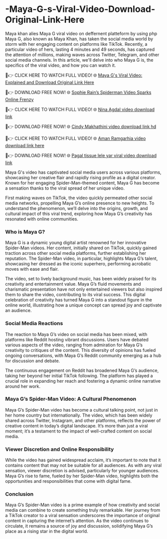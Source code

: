# -Maya-G-s-Viral-Video-Download-Original-Link-Here
Maya khan alies Maya G viral video on deffernent platteform by using php
Maya G, also known as Maya Khan, has taken the social media world by storm with her engaging content on platforms like TikTok. Recently, a particular video of hers, lasting 4 minutes and 49 seconds, has captured the attention of millions, making waves across Twitter, Telegram, and other social media channels. In this article, we'll delve into who Maya G is, the specifics of the viral video, and how you can watch it.



🔴👉 CLICK HERE TO WATCH FULL VIDEO! 🌐    [Maya G's Viral Video: Explained and Download Original Link Here](https://www.etcnews.tv/maya-gs-viral-video-explained-and-how-to-find-the-original-link/)

🔴👉 DOWNLOAD FREE NOW! 🌐               [Sophie Rain’s Spiderman Video Sparks Online Frenzy](https://www.leakstime.com/sophie-rains-spiderman-video-sparks-online/)


🔴👉 CLICK HERE TO WATCH FULL VIDEO! 🌐   [Nina Agdal video download link ](https://www.etcnews.tv/nina-agdal-career-milestones-and-personal-life-revealed/)

🔴👉 DOWNLOAD FREE NOW! 🌐             [Cindy Makhathini video download link hd ](https://www.etcnews.tv/cindy-makhathinis-journey-fame-controversy-and-success/)

🔴👉 CLICK HERE TO WATCH FULL VIDEO! 🌐   [Aman Ramgarhia video download link here](https://www.etcnews.tv/aman-ramgarhias-life-career-controversies-and-more/)

🔴👉 DOWNLOAD FREE NOW! 🌐             [Pagal tissue lele yar viral video download link](https://www.etcnews.tv/pagal-tissue-lelo-yaar-video-sparks-frenzy/)

Maya G's video has captivated social media users across various platforms, showcasing her creative flair and rapidly rising profile as a digital creator. Known for her engaging Spider-Man-themed content, Maya G has become a sensation thanks to the viral spread of her unique video.

First making waves on TikTok, the video quickly permeated other social media networks, propelling Maya G’s online presence to new heights. To understand the phenomenon, we’ll delve into the origins, growth, and cultural impact of this viral trend, exploring how Maya G’s creativity has resonated with online communities.

### Who is Maya G?

Maya G is a dynamic young digital artist renowned for her innovative Spider-Man videos. Her content, initially shared on TikTok, quickly gained traction across other social media platforms, further establishing her reputation. The Spider-Man video, in particular, highlights Maya G’s talent, showcasing her dressed as the iconic superhero, performing acrobatic moves with ease and flair.

The video, set to lively background music, has been widely praised for its creativity and entertainment value. Maya G’s fluid movements and charismatic presentation have not only entertained viewers but also inspired them to share the video, contributing to its viral success. This digital celebration of creativity has turned Maya G into a standout figure in the online world, illustrating how a unique concept can spread joy and captivate an audience.

### Social Media Reactions

The reaction to Maya G’s video on social media has been mixed, with platforms like Reddit hosting vibrant discussions. Users have debated various aspects of the video, ranging from admiration for Maya G’s creativity to critiques of the content. This diversity of opinions has fueled ongoing conversations, with Maya G’s Reddit community emerging as a hub for discussion and debate.

The continuous engagement on Reddit has broadened Maya G’s audience, taking her beyond her initial TikTok following. The platform has played a crucial role in expanding her reach and fostering a dynamic online narrative around her work.

### Maya G’s Spider-Man Video: A Cultural Phenomenon

Maya G’s Spider-Man video has become a cultural talking point, not just in her home country but internationally. The video, which has been widely shared across Twitter, Instagram, and other platforms, reflects the power of creative content in today’s digital landscape. It’s more than just a viral moment; it’s a testament to the impact of well-crafted content on social media.

### Viewer Discretion and Online Responsibility

While the video has gained widespread acclaim, it’s important to note that it contains content that may not be suitable for all audiences. As with any viral sensation, viewer discretion is advised, particularly for younger audiences. Maya G’s rise to fame, fueled by her Spider-Man video, highlights both the opportunities and responsibilities that come with digital fame.

### Conclusion

Maya G’s Spider-Man video is a prime example of how creativity and social media can combine to create something truly remarkable. Her journey from a TikTok creator to a viral sensation underscores the importance of original content in capturing the internet’s attention. As the video continues to circulate, it remains a source of joy and discussion, solidifying Maya G’s place as a rising star in the digital world.
